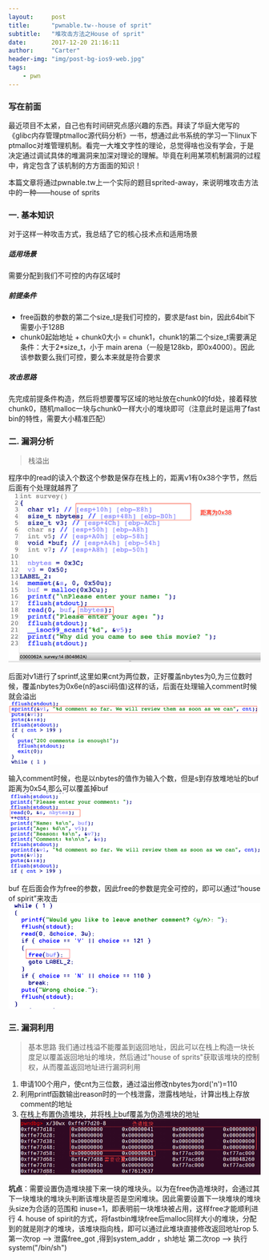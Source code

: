 ```yaml
---
layout:     post
title:      "pwnable.tw--house of sprit"
subtitle:   "堆攻击方法之House of sprit"
date:       2017-12-20 21:16:11
author:     "Carter"
header-img: "img/post-bg-ios9-web.jpg"
tags:
    - pwn
---
```


### 写在前面

最近项目不太紧，自己也有时间研究点感兴趣的东西。拜读了华庭大佬写的《glibc内存管理ptmalloc源代码分析》一书，想通过此书系统的学习一下linux下ptmalloc对堆管理机制。看完一大堆文字性的理论，总觉得啥也没有学会，于是决定通过调试具体的堆漏洞来加深对理论的理解。毕竟在利用某项机制漏洞的过程中，肯定包含了该机制的方方面面的知识！

本篇文章将通过pwnable.tw上一个实际的题目sprited-away，来说明堆攻击方法中的一种——house of sprits

### 一. 基本知识
对于这样一种攻击方式，我总结了它的核心技术点和适用场景

##### 适用场景
需要分配到我们不可控的内存区域时

##### 前提条件
 - free函数的参数的第二个size_t是我们可控的，要求是fast bin，因此64bit下需要小于128B
 - chunk0起始地址 + chunk0大小 = chunk1，chunk1的第二个size_t需要满足条件：大于2*size_t，小于 main arena（一般是128kb，即0x4000）。因此该参数要么我们可控，要么本来就是符合要求

##### 攻击思路
先完成前提条件构造，然后将想要覆写区域的地址放在chunk0的fd处，接着释放chunk0，随机malloc一块与chunk0一样大小的堆块即可（注意此时是运用了fast bin的特性，需要大小精准匹配）

### 二. 漏洞分析
>栈溢出

程序中的read的读入个数这个参数是保存在栈上的，距离v1有0x38个字节，然后后面有个处理就越界了
![img](https://raw.githubusercontent.com/carterMgj/blog_img/master/2017-12-20-pwnable.tw--house%20of%20spirit/1.png)



后面对v1进行了sprintf,这里如果cnt为两位数，正好覆盖nbytes为0,为三位数时候，覆盖nbytes为0x6e(n的ascii码值)这样的话，后面在处理输入comment时候就会溢出
![img](https://raw.githubusercontent.com/carterMgj/blog_img/master/2017-12-20-pwnable.tw--house%20of%20spirit/2.png)



输入comment时候，也是以nbytes的值作为输入个数，但是s到存放堆地址的buf距离为0x54,那么可以覆盖掉buf
![img](https://raw.githubusercontent.com/carterMgj/blog_img/master/2017-12-20-pwnable.tw--house%20of%20spirit/3.png)



buf 在后面会作为free的参数，因此free的参数是完全可控的，即可以通过“house of spirit”来攻击
![img](https://raw.githubusercontent.com/carterMgj/blog_img/master/2017-12-20-pwnable.tw--house%20of%20spirit/4.png)

### 三. 漏洞利用
>基本思路
>我们通过栈溢不能覆盖到返回地址，因此可以在栈上构造一块长度足以覆盖返回地址的堆块，然后通过"house of sprits"获取该堆块的控制权，从而覆盖返回地址进行漏洞利用

1. 申请100个用户，使cnt为三位数，通过溢出修改nbytes为ord('n')=110
2. 利用printf函数输出reason时的一个栈泄露，泄露栈地址，计算出栈上存放comment的地址
3. 在栈上布置伪造堆块，并将栈上buf覆盖为伪造堆块的地址
  ![img](https://raw.githubusercontent.com/carterMgj/blog_img/master/2017-12-20-pwnable.tw--house%20of%20spirit/5.png)

**坑点**：需要设置伪造堆块接下来一块的堆块头。以为在free伪造堆块时，会通过其下一块堆块的堆块头判断该堆块是否是空闲堆块。因此需要设置下一块堆块的堆块头size为合适的范围和 inuse=1，即表明前一块堆块被占用，这样free才能顺利进行
4. house of spirit的方式，将fastbin堆块free后malloc同样大小的堆块，分配到的就是刚才的堆块，该堆块指向栈，即可以通过此堆块直接修改返回地址rop
5. 第一次rop --> 泄露free_got ,得到system_addr ，sh地址
    第二次rop -->  执行system("/bin/sh")





